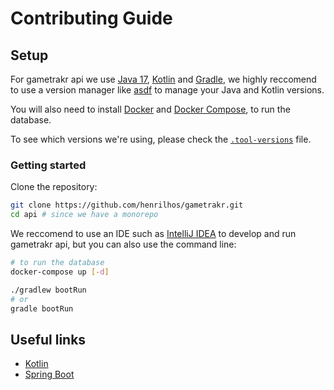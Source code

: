# Contributing Guide

## Setup

For gametrakr api we use [Java 17](https://jdk.java.net/17/), [Kotlin](https://kotlinlang.org/) and [Gradle](https://gradle.org/), we highly reccomend to use a version manager like [asdf]() to manage your Java and Kotlin versions.

You will also need to install [Docker](https://www.docker.com/) and [Docker Compose](https://docs.docker.com/compose/), to run the database.

To see which versions we're using, please check the [`.tool-versions`](../.tool-versions) file.

### Getting started

Clone the repository:

```bash
git clone https://github.com/henrilhos/gametrakr.git
cd api # since we have a monorepo
```

We reccomend to use an IDE such as [IntelliJ IDEA](https://www.jetbrains.com/idea/) to develop and run gametrakr api, but you can also use the command line:

```bash
# to run the database
docker-compose up [-d]

./gradlew bootRun
# or
gradle bootRun
```

## Useful links

- [Kotlin](https://kotlinlang.org/)
- [Spring Boot](https://spring.io/projects/spring-boot)
